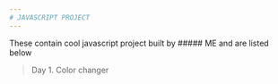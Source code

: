```yaml
---
# JAVASCRIPT PROJECT
---
```


These contain cool javascript project built by ##### ME and are listed below
>Day 1. Color changer
